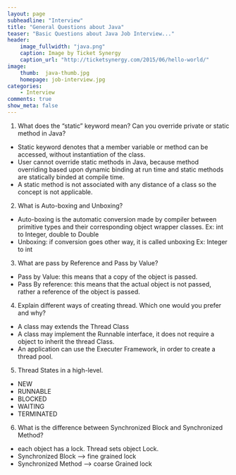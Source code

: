 ```yaml
---
layout: page
subheadline: "Interview"
title: "General Questions about Java"
teaser: "Basic Questions about Java Job Interview..."
header:
    image_fullwidth: "java.png"
    caption: Image by Ticket Synergy
    caption_url: "http://ticketsynergy.com/2015/06/hello-world/"
image:
    thumb:  java-thumb.jpg
    homepage: job-interview.jpg
categories:
    - Interview
comments: true
show_meta: false
---
```


1. What does the “static” keyword mean? Can you override private or static method in Java?
- Static keyword denotes that a member variable or method can be accessed, without instantiation of the class.
- User cannot override static methods in Java, because method overriding based upon dynamic binding at run time and static methods are statically binded at compile time.
- A static method is not associated with any distance of a class so the concept is not applicable.

2. What is Auto-boxing and Unboxing?
- Auto-boxing  is the automatic conversion made by compiler between primitive types and their corresponding object wrapper classes.
               Ex: int to Integer, double to Double
- Unboxing: if conversion goes other way, it is called unboxing
               Ex: Integer to int

3. What are pass by Reference and Pass by Value?
- Pass by Value: this means that a copy of the object is passed.
- Pass By reference: this means that the actual object is not passed, rather a reference of the object is passed.

4. Explain different ways of creating thread. Which one would you prefer and why?
- A class may extends the Thread Class
- A class may implement the Runnable interface, it does not require a object to inherit the thread Class.
- An application can use the Executer Framework, in order to create a thread pool.

5. Thread States in a high-level.
- NEW
- RUNNABLE
- BLOCKED
- WAITING
- TERMINATED

6. What is the difference between Synchronized Block and Synchronized Method?
- each object has a lock. Thread sets object Lock.
- Synchronized Block —> fine grained lock
- Synchronized Method —> coarse Grained lock
